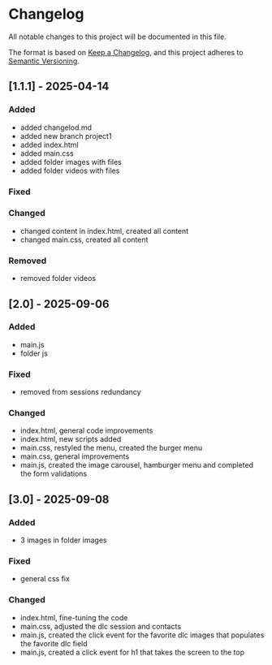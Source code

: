 # Changelog

All notable changes to this project will be documented in this file.

The format is based on [Keep a Changelog](https://keepachangelog.com/en/1.1.0/),
and this project adheres to [Semantic Versioning](https://semver.org/spec/v2.0.0.html).

## [1.1.1] - 2025-04-14

### Added

- added changelod.md
- added new branch project1
- added index.html
- added main.css
- added folder images with files
- added folder videos with files

### Fixed


### Changed
- changed content in index.html, created all content
- changed main.css, created all content

### Removed
- removed folder videos

## [2.0] - 2025-09-06

### Added

- main.js
- folder js

### Fixed
- removed from sessions redundancy

### Changed
- index.html, general code improvements
- index.html, new scripts added
- main.css, restyled the menu, created the burger menu
- main.css, general improvements
- main.js, created the image carousel, hamburger menu and completed the form validations

## [3.0] - 2025-09-08

### Added

- 3 images in folder images

### Fixed
- general css fix

### Changed
- index.html, fine-tuning the code
- main.css, adjusted the dlc session and contacts
- main.js, created the click event for the favorite dlc images that populates the favorite dlc field
- main.js, created a click event for h1 that takes the screen to the top
